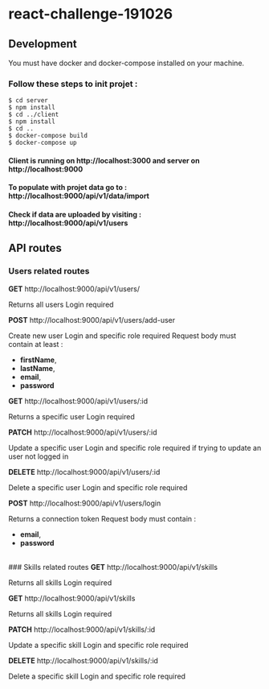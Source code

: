 # react-challenge-191026

## Development
You must have docker and docker-compose installed on your machine.

### Follow these steps to init projet :
```shell
$ cd server
$ npm install
$ cd ../client
$ npm install
$ cd ..
$ docker-compose build
$ docker-compose up
```

#### Client is running on http://localhost:3000 and server on http://localhost:9000

#### To populate with projet data go to : http://localhost:9000/api/v1/data/import
#### Check if data are uploaded by visiting : http://localhost:9000/api/v1/users


## API routes

### Users related routes
<strong>GET</strong> http://localhost:9000/api/v1/users/

Returns all users
Login required

<strong>POST</strong> http://localhost:9000/api/v1/users/add-user

Create new user
Login and specific role required
Request body must contain at least : 
  - <strong>firstName</strong>, 
  - <strong>lastName</strong>,
  - <strong>email</strong>,
  - <strong>password</strong>
 
<strong>GET</strong> http://localhost:9000/api/v1/users/:id

Returns a specific user
Login required

<strong>PATCH</strong> http://localhost:9000/api/v1/users/:id

Update a specific user
Login and specific role required if trying to update an user not logged in

<strong>DELETE</strong> http://localhost:9000/api/v1/users/:id

Delete a specific user
Login and specific role required

<strong>POST</strong> http://localhost:9000/api/v1/users/login

Returns a connection token
Request body must contain :
  - <strong>email</strong>,
  - <strong>password</strong>

<br>
### Skills related routes
<strong>GET</strong> http://localhost:9000/api/v1/skills

Returns all skills
Login required

<strong>GET</strong> http://localhost:9000/api/v1/skills

Returns all skills
Login required

<strong>PATCH</strong> http://localhost:9000/api/v1/skills/:id

Update a specific skill
Login and specific role required

<strong>DELETE</strong> http://localhost:9000/api/v1/skills/:id

Delete a specific skill
Login and specific role required
